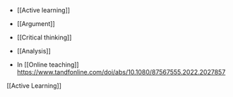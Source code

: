 - [[Active learning]]
- [[Argument]]
- [[Critical thinking]]
- [[Analysis]]

- In [[Online teaching]] https://www.tandfonline.com/doi/abs/10.1080/87567555.2022.2027857

[[Active Learning]]
